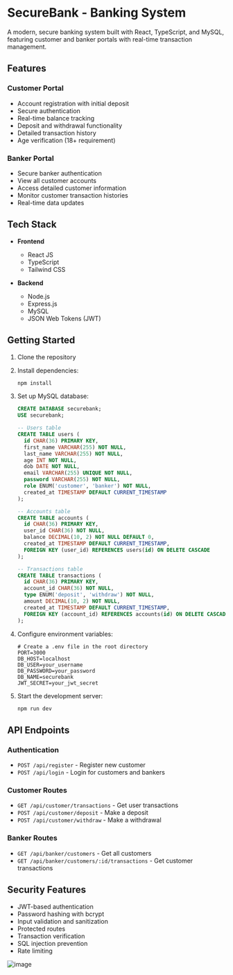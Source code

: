 # SecureBank - Banking System 

A modern, secure banking system built with React, TypeScript, and MySQL, featuring customer and banker portals with real-time transaction management.

## Features

### Customer Portal
- Account registration with initial deposit
- Secure authentication
- Real-time balance tracking
- Deposit and withdrawal functionality
- Detailed transaction history
- Age verification (18+ requirement)

### Banker Portal
- Secure banker authentication
- View all customer accounts
- Access detailed customer information
- Monitor customer transaction histories
- Real-time data updates

## Tech Stack

- **Frontend**
  - React JS
  - TypeScript
  - Tailwind CSS

- **Backend**
  - Node.js
  - Express.js
  - MySQL
  - JSON Web Tokens (JWT)

## Getting Started

1. Clone the repository
2. Install dependencies:
   ```bash
   npm install
   ```

3. Set up MySQL database:
   ```sql
   CREATE DATABASE securebank;
   USE securebank;

   -- Users table
   CREATE TABLE users (
     id CHAR(36) PRIMARY KEY,
     first_name VARCHAR(255) NOT NULL,
     last_name VARCHAR(255) NOT NULL,
     age INT NOT NULL,
     dob DATE NOT NULL,
     email VARCHAR(255) UNIQUE NOT NULL,
     password VARCHAR(255) NOT NULL,
     role ENUM('customer', 'banker') NOT NULL,
     created_at TIMESTAMP DEFAULT CURRENT_TIMESTAMP
   );

   -- Accounts table
   CREATE TABLE accounts (
     id CHAR(36) PRIMARY KEY,
     user_id CHAR(36) NOT NULL,
     balance DECIMAL(10, 2) NOT NULL DEFAULT 0,
     created_at TIMESTAMP DEFAULT CURRENT_TIMESTAMP,
     FOREIGN KEY (user_id) REFERENCES users(id) ON DELETE CASCADE
   );

   -- Transactions table
   CREATE TABLE transactions (
     id CHAR(36) PRIMARY KEY,
     account_id CHAR(36) NOT NULL,
     type ENUM('deposit', 'withdraw') NOT NULL,
     amount DECIMAL(10, 2) NOT NULL,
     created_at TIMESTAMP DEFAULT CURRENT_TIMESTAMP,
     FOREIGN KEY (account_id) REFERENCES accounts(id) ON DELETE CASCADE
   );
   ```

4. Configure environment variables:
   ```env
   # Create a .env file in the root directory
   PORT=3000
   DB_HOST=localhost
   DB_USER=your_username
   DB_PASSWORD=your_password
   DB_NAME=securebank
   JWT_SECRET=your_jwt_secret
   ```

5. Start the development server:
   ```bash
   npm run dev
   ```

## API Endpoints

### Authentication
- `POST /api/register` - Register new customer
- `POST /api/login` - Login for customers and bankers

### Customer Routes
- `GET /api/customer/transactions` - Get user transactions
- `POST /api/customer/deposit` - Make a deposit
- `POST /api/customer/withdraw` - Make a withdrawal

### Banker Routes
- `GET /api/banker/customers` - Get all customers
- `GET /api/banker/customers/:id/transactions` - Get customer transactions

## Security Features

- JWT-based authentication
- Password hashing with bcrypt
- Input validation and sanitization
- Protected routes
- Transaction verification
- SQL injection prevention
- Rate limiting

![image](https://github.com/user-attachments/assets/ceedf9d1-e64d-4694-b91b-7b6f919772a0)

